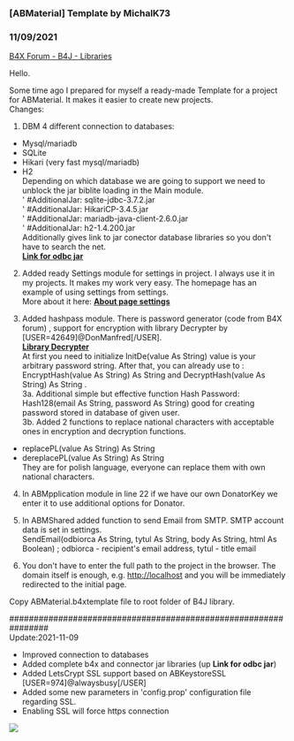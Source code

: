 ### [ABMaterial] Template by MichalK73
### 11/09/2021
[B4X Forum - B4J - Libraries](https://www.b4x.com/android/forum/threads/134670/)

Hello.  
  
Some time ago I prepared for myself a ready-made Template for a project for ABMaterial. It makes it easier to create new projects.  
Changes:  
  
1. DBM 4 different connection to databases:  
- Mysql/mariadb  
- SQLite  
- Hikari (very fast mysql/mariadb)  
- H2  
Depending on which database we are going to support we need to unblock the jar biblite loading in the Main module.  
' #AdditionalJar: sqlite-jdbc-3.7.2.jar  
' #AdditionalJar: HikariCP-3.4.5.jar  
' #AdditionalJar: mariadb-java-client-2.6.0.jar  
' #AdditionalJar: h2-1.4.200.jar  
Additionally gives link to jar conector database libraries so you don't have to search the net.  
[**Link for odbc jar**](https://drive.google.com/file/d/16HtHSAashWwxo67ndwvz2UsGaOAdCa_0/view?usp=sharing)  
  
2. Added ready Settings module for settings in project. I always use it in my projects. It makes my work very easy. The homepage has an example of using settings from settings.  
More about it here: [**About page settings**](https://www.b4x.com/android/forum/threads/abmaterial-universal-page-for-application-settings.131563/)  
  
3. Added hashpass module. There is password generator (code from B4X forum) , support for encryption with library Decrypter by [USER=42649]@DonManfred[/USER].  
[**Library Decrypter**](https://www.b4x.com/android/forum/threads/decrypter-de-encrypt-string-to-base64-including-compatible-php-code-to-de-encrypt.52582/)  
At first you need to initialize InitDe(value As String) value is your arbitrary password string. After that, you can already use to : EncryptHash(value As String) As String and DecryptHash(value As String) As String .  
3a. Additional simple but effective function Hash Password: Hash128(email As String, password As String) good for creating password stored in database of given user.  
3b. Added 2 functions to replace national characters with acceptable ones in encryption and decryption functions.  
 - replacePL(value As String) As String  
 - dereplacePL(value As String) As String  
 They are for polish language, everyone can replace them with own national characters.  
  
4. In ABMpplication module in line 22 if we have our own DonatorKey we enter it to use additional options for Donator.  
  
5. In ABMShared added function to send Email from SMTP. SMTP account data is set in settings.  
 SendEmail(odbiorca As String, tytul As String, body As String, html As Boolean) ; odbiorca - recipient's email address, tytul - title email  
  
6. You don't have to enter the full path to the project in the browser. The domain itself is enough, e.g. <http://localhost> and you will be immediately redirected to the initial page.  
  
Copy ABMaterial.b4xtemplate file to root folder of B4J library.  
  
################################################################  
Update:2021-11-09  
 - Improved connection to databases  
 - Added complete b4x and connector jar libraries (up **Link for odbc jar**)  
 - Added LetsCrypt SSL support based on ABKeystoreSSL [USER=974]@alwaysbusy[/USER]  
 - Added some new parameters in 'config.prop' configuration file regarding SSL.  
 - Enabling SSL will force https connection  
  
![](https://www.b4x.com/android/forum/attachments/119698)